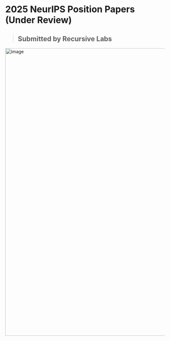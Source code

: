# 2025 NeurIPS Position Papers (Under Review)
> ## **Submitted by Recursive Labs**

<img width="908" alt="image" src="https://github.com/user-attachments/assets/0826bc3e-6272-4200-b6da-94fdd37f3144" />
